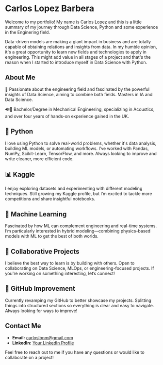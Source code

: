 # Carlos Lopez Barbera
Welcome to my portfolio! My name is Carlos Lopez and  this is a little summary of my journey through Data Science, Python and some experience in the Enginering field. 

Data-driven models are making a giant impact in business and are totally capable of obtaining relations and insights from data.
In my humble opinion, it's a great opportunity to learn new fields and technologies to apply in engineering. 
This might add value in all stages of a project and that's the reason when I started to introduce myself in Data Science with Python.


## About Me 

🚀 Passionate about the engineering field and fascinated by the powerful insights of Data Science, aiming to combine both fields. Masters in IA and Data Science.

🔊🔧 Bachelor/Degree in Mechanical Engineering, specializing in Acoustics, and over four years of hands-on experience gained in the UK.

## 🚀 Python
I love using Python to solve real-world problems, whether it's data analysis, building ML models, or automating workflows. I’ve worked with Pandas, NumPy, Scikit-Learn, TensorFlow, and more. Always looking to improve and write cleaner, more efficient code.

## 📊 Kaggle
I enjoy exploring datasets and experimenting with different modeling techniques. Still growing my Kaggle profile, but I’m excited to tackle more competitions and share insightful notebooks.

## 🤖 Machine Learning
Fascinated by how ML can complement engineering and real-time systems. I’m particularly interested in hybrid modeling—combining physics-based models with ML to get the best of both worlds.

## 🤝 Collaborative Projects
I believe the best way to learn is by building with others. Open to collaborating on Data Science, MLOps, or engineering-focused projects. If you're working on something interesting, let’s connect!

## 🔧 GitHub Improvement
Currently revamping my GitHub to better showcase my projects. Splitting things into structured sections so everything is clear and easy to navigate. Always looking for ways to improve!



## Contact Me

- **Email:** carloslbnm@gmail.com
- **LinkedIn:** [Your LinkedIn Profile]([https://www.linkedin.com/in/your-profile](https://www.linkedin.com/in/carlos-lopez-barbera-6b1329107))

Feel free to reach out to me if you have any questions or would like to collaborate on a project!

